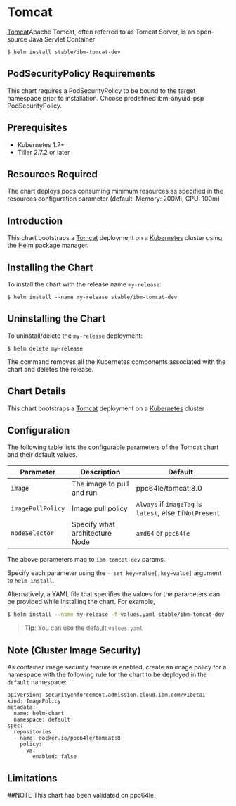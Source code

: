 # Tomcat

[Tomcat](http://tomcat.apache.org/)Apache Tomcat, often referred to as Tomcat Server, is an open-source Java Servlet Container


```console
$ helm install stable/ibm-tomcat-dev
```
## PodSecurityPolicy Requirements
This chart requires a PodSecurityPolicy to be bound to the target namespace prior to installation. Choose predefined ibm-anyuid-psp PodSecurityPolicy.

## Prerequisites

- Kubernetes 1.7+
- Tiller 2.7.2 or later

## Resources Required
The chart deploys pods consuming minimum resources as specified in the resources configuration parameter (default: Memory: 200Mi, CPU: 100m)

## Introduction

This chart bootstraps a [Tomcat](https://hub.docker.com/_/tomcat/) deployment on a [Kubernetes](http://kubernetes.io) cluster using the [Helm](https://helm.sh) package manager.


## Installing the Chart

To install the chart with the release name `my-release`:

```console
$ helm install --name my-release stable/ibm-tomcat-dev
```

## Uninstalling the Chart

To uninstall/delete the `my-release` deployment:

```console
$ helm delete my-release
```

The command removes all the Kubernetes components associated with the chart and deletes the release.

## Chart Details
This chart bootstraps a [Tomcat](https://hub.docker.com/_/tomcat/) deployment on a [Kubernetes](http://kubernetes.io) cluster


## Configuration

The following table lists the configurable parameters of the Tomcat chart and their default values.

|      Parameter            |          Description            |                         Default                         |
|---------------------------|---------------------------------|---------------------------------------------------------|
| `image`                   | The image to pull and run       |  ppc64le/tomcat:8.0                           |
| `imagePullPolicy`         | Image pull policy               | `Always` if `imageTag` is `latest`, else `IfNotPresent` |
| `nodeSelector`            | Specify what architecture Node  | `amd64` or `ppc64le`                                    |


The above parameters map to `ibm-tomcat-dev` params.

Specify each parameter using the `--set key=value[,key=value]` argument to `helm install`. 

Alternatively, a YAML file that specifies the values for the parameters can be provided while installing the chart. For example,

```bash
$ helm install --name my-release -f values.yaml stable/ibm-tomcat-dev
```

> **Tip**: You can use the default `values.yaml`

## Note (Cluster Image Security)
As container image security feature is enabled, create an image policy for a namespace with the following rule for the chart to be deployed in the `default` namespace:

```console
apiVersion: securityenforcement.admission.cloud.ibm.com/v1beta1
kind: ImagePolicy
metadata:
  name: helm-chart
  namespace: default
spec:
  repositories:
  - name: docker.io/ppc64le/tomcat:8
    policy:
      va:
        enabled: false
```

## Limitations
##NOTE This chart has been validated on ppc64le.
